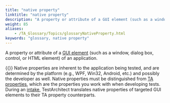 ```yaml
--- 
title: "native property"
linktitle: "native property"
description: "A property or attribute of a GUI element (such as a window, dialog box, control, or HTML element) of an application. Note: Native properties are inherent to the application being tested, and are ..."
weight: 85
aliases: 
    - /TA_Glossary/Topics/glossaryNativeProperty.html
keywords: "glossary, native property"
---
```


A property or attribute of a [GUI element](/TA_Glossary/Topics/glossaryGUIElement.html) \(such as a window, dialog box, control, or HTML element\) of an application.

{{<note>}} Native properties are inherent to the application being tested, and are determined by the platform \(e.g., WPF, Win32, Android, etc.\) and possibly the developer as well. Native properties must be distinguished from [TA properties](/TA_Glossary/Topics/glossaryTAProperty.html), which are the properties you work with when developing tests. During an [intake](/TA_Glossary/Topics/glossaryIntake.html), TestArchitect translates native properties of targeted GUI elements to their TA property counterparts.

